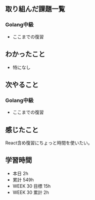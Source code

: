 ## 取り組んだ課題一覧 
### Golang中級
- ここまでの復習

 ## わかったこと 
- 特になし

 ## 次やること
### Golang中級
- ここまでの復習


 ## 感じたこと 
React含め復習にちょっと時間を使いたい。

 ## 学習時間 
 - 本日 2h 
 - 累計 549h 
 - WEEK 30 目標 15h 
 - WEEK 30 累計 2h